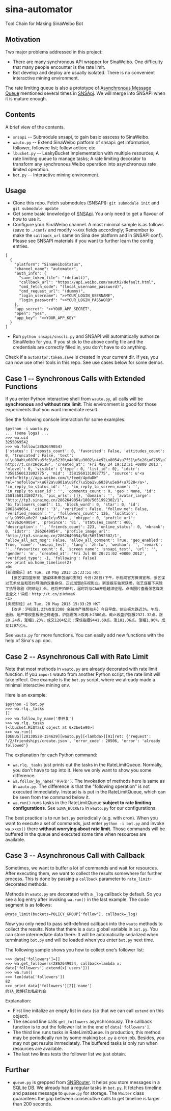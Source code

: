 # sina-automator

Tool Chain for Making SinaWeibo Bot

## Motivation

Two major problems addressed in this project:

   * There are many synchronous API wrapper for SinaWeibo. 
   One difficulty that many people encounter is the rate limit.
   * Bot develop and deploy are usually isolated. 
   There is no convenient interactive mining environment. 

The rate limiting queue is also a prototype of 
[Asynchronous Message Queue](https://github.com/hupili/snsapi/issues/25)
mentioned several times in 
[SNSApi](https://github.com/hupili/snsapi).
We will merge into SNSAPI when it is mature enough. 

## Contents

A brief view of the contents.

   * `snsapi` -- Submodule snsapi, to gain basic asscess to SinaWeibo. 
   * `wauto.py` -- Extend SinaWeibo platform of snsapi:
   get information, follower, followee list; follow action; etc. 
   * `lbucket.py` -- LeakyBucket implementation with multiple resources;
   A rate limiting queue to manage tasks;
   A rate limiting decorator to transform any 
   synchronous Weibo operation into asynchronous rate limited operation. 
   * `bot.py` -- Interactive mining environment. 

## Usage

   * Clone this repo. 
   Fetch submodules (SNSAPI): 
   `git submodule init` and `git submodule update`
   * Get some basic knowledge of [SNSApi](https://github.com/hupili/snsapi).
   You only need to get a flavour of how to use it.
   * Configure your SinaWeibo channel.
   A most minimal sample is as follows
   (save to `./conf/` and modify `>>XXX` fields accordingly;
   Remember to make the `callback_url` same on Sina dev platform and in SNSAPI conf). 
   Please see SNSAPI materials if you want to further learn the config entries. 

```
[
  {
    "platform": "SinaWeiboStatus",
    "channel_name": "automator",
    "auth_info": {
      "save_token_file": "(default)",
      "callback_url": "https://api.weibo.com/oauth2/default.html",
      "cmd_fetch_code": "(local_username_password)",
      "cmd_request_url": "(dummy)",
      "login_username": ">>YOUR_LOGIN_USERNAME",
      "login_password": ">>YOUR_LOGIN_PASSWORD"
    },  
    "app_secret": ">>YOUR_APP_SECRET",
    "open": "yes",
    "app_key": ">>YOUR_APP_KEY"
  }
]
```

   * Run `python snsapi/snscli.py` and SNSAPI will automatically authorize SinaWeibo for you. 
   If you stick to the above config file and the credentials are correctly filled in, 
   you don't have to do anything. 

Check if a `automator.token.save` is created in your current dir. 
If yes, you can now use other tools in this repo. 
See use cases below for some demos. 

## Case 1 -- Synchronous Calls with Extended Functions

If you enter Python interactive shell from `wauto.py`,
all calls will be **synchronous** and **without rate limit**.
This environment is good for those experiments that you want immediate result.

See the following console interaction for some examples. 

```
$python -i wauto.py
... (some logs) ...
>>> wa.uid
3255069542
>>> wa.follow(2862649054)
{'status': {'reposts_count': 0, 'favorited': False, 'attitudes_count': 0, 'truncated': False, 'text': u'\u88ab\u6076\u5fc3\u5230\u4e86\u3002\u4e92\u8054\u7f51\u5e26\u6765\u7684\u6548\u7387\u90fd\u88ab\u7248\u6743\u5403\u56de\u53bb\u4e86\u3002\u516c\u5e73\u4f7f\u7528\u539f\u5219\u5728\u5927\u90e8\u5206\u5730\u533a\u7684\u5927\u90e8\u5206\u5b66\u672f\u6d3b\u52a8\u6709\u6548\uff0c\u6361\u56de\u4e86\u70b9\u6548\u7387\u3002\u4e0d\u8fc7\u53d1\u8868\u8fd9\u4e00\u52a8\u4f5c\u662f\u88ab\u5f53\u6210\u5546\u4e1a\u884c\u4e3a\u7684\uff0c\u53c8\u626d\u66f2\u4e86\u3002 http://t.cn/zHq91Jw', 'created_at': 'Fri May 24 19:12:21 +0800 2013', 'mlevel': 0, 'visible': {'type': 0, 'list_id': 0}, 'idstr': '3581560131802775', 'mid': '3581560131802775', 'source': u'<a href="http://app.weibo.com/t/feed/4pduDW" rel="nofollow">\u672a\u901a\u8fc7\u5ba1\u6838\u5e94\u7528</a>', 'in_reply_to_status_id': '', 'in_reply_to_screen_name': '', 'in_reply_to_user_id': '', 'comments_count': 0, 'geo': None, 'id': 3581560131802775, 'pic_urls': []}, 'domain': '', 'avatar_large': 'http://tp3.sinaimg.cn/2862649054/180/5651992302/1', 'bi_followers_count': 11, 'block_word': 0, 'star': 0, 'id': 2862649054, 'city': '3', 'verified': False, 'follow_me': False, 'verified_reason': '', 'followers_count': 126, 'location': u'\u9999\u6e2f \u4e1c\u533a', 'mbtype': 0, 'profile_url': 'u/2862649054', 'province': '81', 'statuses_count': 460, 'description': '', 'friends_count': 223, 'online_status': 0, 'mbrank': 0, 'idstr': '2862649054', 'profile_image_url': 'http://tp3.sinaimg.cn/2862649054/50/5651992302/1', 'allow_all_act_msg': False, 'allow_all_comment': True, 'geo_enabled': True, 'name': 'snsapi_test', 'lang': 'zh-tw', 'weihao': '', 'remark': '', 'favourites_count': 0, 'screen_name': 'snsapi_test', 'url': '', 'gender': 'm', 'created_at': 'Fri Jul 06 20:21:02 +0800 2012', 'verified_type': -1, 'following': False}
>>> print wa.home_timeline(2)
<0>
[新浪娱乐] at Tue, 28 May 2013 15:33:51 HKT 
  【张艺谋加盟乐视 望媒体未来包涵和支持】今日(28日)下午，乐视网官方微博宣布，张艺谋以艺术总监和签约导演的双重身份，正式加盟@乐视影业。新浪娱乐独家获悉，张艺谋接下来除了执导歌剧《阿依达》外，还将开拍新片，届时将与CAA开启越洋征程。点击图片查看张艺谋发言全文！详细：http://t.cn/zHxVmeK
<1>
[央视财经] at Tue, 28 May 2013 15:33:29 HKT 
  【收评：沪指涨1.23%收复2300 金融地产强势拉升】今日早盘，创业板大跌近3%。午后，金融、地产等权重板块企稳走强，沪指震荡上攻再上2300点。截止收盘沪指报2321.32点，涨28.24点，涨幅1.23%，成交1204亿元；深成指报9441.69点，涨181.06点，涨幅1.96%，成交1297亿元。
```

See `wauto.py` for more functions. 
You can easily add new functions with the help of Sina's api doc. 

## Case 2 -- Asynchronous Call with Rate Limit

Note that most methods in `wauto.py` are already decorated with rate limit function. 
If you `import` wauto from another Python script, the rate limit will take effect.
One example is the `bot.py` script, where we already made a minimal interactive mining env. 

Here is an example:

```
$python -i bot.py
>>> wa.rlq._tasks
[]
>>> wa.follow_by_name('李开复')
>>> wa.rlq._tasks
[<lbucket.RLQTask object at 0x2be1e90>]
>>> wa.run()
[DEBUG][20130528-154629][wauto.py][<lambda>][91]ret: {'request': '/2/friendships/create.json', 'error_code': 20506, 'error': 'already followed'}
```

The explanation for each Python command:

   * `wa.rlq._tasks` just prints out the tasks in the RateLimitQueue. 
   Normally, you don't have to tap into it. 
   Here we only want to show you some difference. 
   * `wa.follow_by_name('李开复')`. 
   The invokation of methods here is same as in `wauto.py`.
   The difference is that the "following operation" is not executed immediately. 
   Instead is is put in the RateLimitQueue, 
   which can be seen from the command below it. 
   * `wa.run()` runs tasks in the RateLimitQueue **subject to rate limiting configurations**. 
   See `SINA_BUCKETS` in `wauto.py` for our configurations.

The best practice is to run `bot.py` periodically (e.g. with cron). 
When you want to execute a set of commands, just enter `python -i bot.py`
and invoke `wa.xxxx()` there **without worrying about rate limit**.
Those commands will be buffered in the queue and executed some time when resources are available. 

## Case 3 -- Asynchronous Call with Callback

Sometimes, we want to buffer a lot of commands and wait for resources. 
After executing them, we want to collect the results somewhere for further process. 
This is done by passing a `callback` parameter to `rate_limit`-decorated methods.

Methods in `wauto.py` are decorated with a `_log` callback by default. 
So you see a log entry after invoking `wa.run()` in the last example. 
The code segment is as follows:

```
@rate_limit(buckets=POLICY_GROUP['follow'], callback=_log)
```

Now you only need to pass self-defined callback into the `wauto` methods to collect the results. 
Note that there is a `data` global variable in `bot.py`. 
You can store intermediate data there. 
It will be automatically serialized when terminating `bot.py` and 
will be loaded when you enter `bot.py` next time. 

The following sample shows you how to collect one's follower list:

```
>>> data['followers']=[]
>>> wa.get_followers(2862649054, callback=lambda x: data['followers'].extend(x['users']))
>>> wa.run()
>>> len(data['followers'])
82
>>> print data['followers'][2]['name']
约TA_微博好友私密约会
```

Explanation:

   * First line initalize an empty list in `data`
   (so that we can call `extend` on this object).
   * The second line calls `get_followers` asynchronously. 
   The callback function is to put the follower list in the end of 
   `data['followers']`.
   * The third line runs tasks in RateLimitQueue. 
   In production, this method may be periodically run by some making `bot.py` a cron job.
   Besides, you may not get results immediately.
   The buffered tasks is only run when resources are available.
   * The last two lines tests the follower list we just obtain.

## Further

   * `queue.py` is grepped from [SNSRouter](https://github.com/hupili/sns-router).
   It helps you store messages in a SQLite DB. 
   We already had a regular tasks in `bot.py`. 
   It fetches timeline and passes message to `queue.py` for storage. 
   The `Waiter` class guarantees the gap between consecutive calls to get timeline 
   is larger than 200 seconds. 
